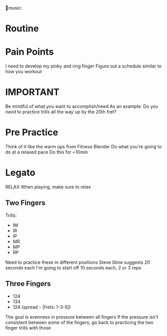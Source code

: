 :guitar:music:

# Routine
# Pain Points
I need to develop my pinky and ring finger
Figure out a schedule similar to how you workout

# IMPORTANT
Be mindful of what you want to accomplish/need
As an example:
Do you _need_ to practice trills all the way up by the 20th fret?

# Pre Practice
Think of it like the warm ups from Fitness Blender
Do what you're going to do at a relaxed pace
Do this for ~10min


# Legato
RELAX
When playing, make sure to relax

## Two Fingers
Trills:
- IM
- IR
- IP
- MR
- MP
- RP

Need to practice these in different positions
Steve Stine suggests 20 seconds each
I'm going to start off 10 seconds each, 2 or 3 reps

## Three Fingers
- 124
- 134
- 124 (spread - [frets: 1-3-5])

The goal is evenness in pressure between all fingers
If the pressure isn't consistent between some of the fingers, go back to practicing the two finger trills with those
